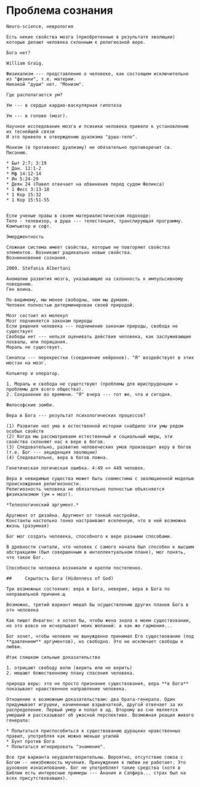 # Проблема сознания

    Neuro-science, неврология

    Есть некие свойства мозга (приобретенные в результате эволюции) которые делают человека склонным к религиозной вере.

    Бога нет?

    William Graig. 

    Физикализм --- представление о человеке, как состоящем исключительно из "физики", т.е. материи.
    Никакой "души" нет. "Монизм".

    Где располагается ум? 

    Ум --- в сердце кардио-васкулярная гипотеза

    Ум --- в голове (мозг).

    Научное исследование мозга и психики человека привело к установлению их теснейшей связи
    И это привело к отверждению дуализма "душа-тело".

    Монизм (в противовес дуализму) не обязательно противоречит св. Писанию.

    * Быт 2:7; 3:19
    * Дан. 12:1-2
    * Мф 14:12-14
    * Ин 5:24-29
    * Деян 24 (Павел отвечает на обвинения перед судом Феликса)
    * 1 Фесс 3:13-18
    * 1 Кор 15:32
    * 1 Кор 15:51-55
 

    Если ученые правы в своем материалистическом подоходе:
    Тело - телевизор, а душа --- телестанция, транслирующая программу.
    Компьютер и софт.

    Эмерджентность

    Сложная система имеет свойства, которые не повторяют свойства элементов. Возникают радикально новые свойства.
    Возникновение сознания.
    
    2009. Stefania Albertani 

    Аномалии развития мозга, указывающие на склонность к импульсивному поведению.
    Ген воина. 

    По-видимому, мы менее свободны, чем мы думаем.
    Человек полностью детерминирован своей природой.

    Мозг состоит из молекул
    Мозг подчиняется законам природы
    Если решения человека --- подчинение законам природы, свобода не существует
    Свободы нет --- нельзя оценивать действия человека, как заслуживающие похвалы, или порицания.
    Мораль не существует.

    Синапсы --- перекрестки (соединение нейронов). "Я" воздействует в этих местах на мозг.

    Копьютер и оператор.

    1. Мораль и свобода не сущетствуют (проблемы для юриспруденции = проблемы для всего общества).
    2. Сохранение во времени. "Я" вчера --- тот же, что и сегодня.

    Философские зомби.

    Вера в Бога --- результат психологических процессов?

    (1) Развитие чел ума в естественной истории снабдило эти умы рядом особых свойств
    (2) Когда мы рассматриваем естественный и социальный миры, эти свойства склоняют нас к вере в богов.
    (3) Следовательно, развитие человеческих умов производит веру в богов (т.е. Бог --- акциденция эволюции)
    (4) Следовательно, вера в богов ложна.
 
    Генетическая логическая ошибка. 4:49 => 449 человек.

    Вера в невидимые существа может быть совместима с эволюционной моделью происхождения религиозности.
    Религиозность человека не обязательно полностью объясняется физикализмом (ум = мозг).

    *Телеологический аргумент.*

    Аругмент от дизайна. Аругмент от тонкой настройки.
    Константы настолько тонко настраивают вселенную, что в ней возможна жизнь (разумная)

    Бог мог создать человека, способного к вере разными способами.

    В древности считали, что человек с самого начала был способен к высшим абстракциям (был совершенным в интеллектуальном плане), мог понять, что такое Бог.

    Способности человека возникали и крепли постепенно.
    
    ##     Скрытость Бога (Hidenness of God)
    
    Три возможных состояния: вера в Бога, неверие, вера в Бога по неправильной причине.щ
    
    Возможно, третий вариант мешал бы осуществлению других планов Бога в отн человека
    
    Как пишет Инваген: я хотел бы, чтобы жена знала о моем существовании, но это вовсе не исчерпывает моих желаний: а как же гармония...
    
    Бог хочет, чтобы человек не вынужденно принимал Его существование (под **давлением** аргументов), но свободно. Это не исключает свободы и любви.
    
    Итак слишком сильные доказательства 
    
    1. отрицают свободу воли (верить или не верить)
    2. мешают божественному плану спасения человека.

    природа веры: это не просто признание существования, вера **в Бога** показывает нравственное направление человека.
    
    Отношение к возможным доказательствам: два брата-генерала. Один придумывает игрушки, начиненные взрывчаткой, другой отвечает за их распределение. Первый умер и попал в ад. Второму во сне является умерший и рассказывает об ужасной перспективе. Возможная реация живого генерала:
    
    * Попытаться приспособиться к существованию дурацких нравственных правил, употребляя как можно меньше усилий
    * Бунт против Бога
    * Попытаться игнорировать "знамение".
    
    Все три варианта неудовлетворительны. Вероятно, отсутствие союза с Богом -- неизбежность мучения. Принуждение к любви не работает. Это духовное изнасилование. Бог не употребляет такие средства (хотя в Библии есть интересные примеры --- Анания и Сапфира... страх был на всех присутствовавших).
